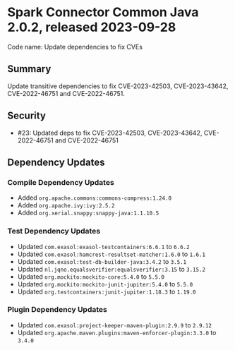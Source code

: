 # Spark Connector Common Java 2.0.2, released 2023-09-28

Code name: Update dependencies to fix CVEs

## Summary

Update transitive dependencies to fix CVE-2023-42503, CVE-2023-43642, CVE-2022-46751 and CVE-2022-46751.

## Security

* #23: Updated deps to fix CVE-2023-42503, CVE-2023-43642, CVE-2022-46751 and CVE-2022-46751

## Dependency Updates

### Compile Dependency Updates

* Added `org.apache.commons:commons-compress:1.24.0`
* Added `org.apache.ivy:ivy:2.5.2`
* Added `org.xerial.snappy:snappy-java:1.1.10.5`

### Test Dependency Updates

* Updated `com.exasol:exasol-testcontainers:6.6.1` to `6.6.2`
* Updated `com.exasol:hamcrest-resultset-matcher:1.6.0` to `1.6.1`
* Updated `com.exasol:test-db-builder-java:3.4.2` to `3.5.1`
* Updated `nl.jqno.equalsverifier:equalsverifier:3.15` to `3.15.2`
* Updated `org.mockito:mockito-core:5.4.0` to `5.5.0`
* Updated `org.mockito:mockito-junit-jupiter:5.4.0` to `5.5.0`
* Updated `org.testcontainers:junit-jupiter:1.18.3` to `1.19.0`

### Plugin Dependency Updates

* Updated `com.exasol:project-keeper-maven-plugin:2.9.9` to `2.9.12`
* Updated `org.apache.maven.plugins:maven-enforcer-plugin:3.3.0` to `3.4.0`
